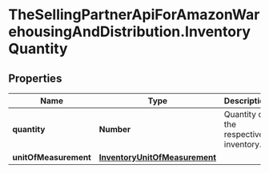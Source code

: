 # TheSellingPartnerApiForAmazonWarehousingAndDistribution.InventoryQuantity

## Properties

Name | Type | Description | Notes
------------ | ------------- | ------------- | -------------
**quantity** | **Number** | Quantity of the respective inventory. | 
**unitOfMeasurement** | [**InventoryUnitOfMeasurement**](InventoryUnitOfMeasurement.md) |  | 


